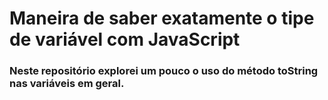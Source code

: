# Maneira de saber exatamente o tipe de variável com JavaScript

### Neste repositório explorei um pouco o uso do método toString nas variáveis em geral.